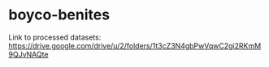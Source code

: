 # boyco-benites

Link to processed datasets: <https://drive.google.com/drive/u/2/folders/1t3cZ3N4gbPwVqwC2gi2RKmM9QJvNAQte>
